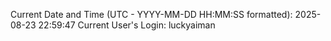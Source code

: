 Current Date and Time (UTC - YYYY-MM-DD HH:MM:SS formatted): 2025-08-23 22:59:47
Current User's Login: luckyaiman
